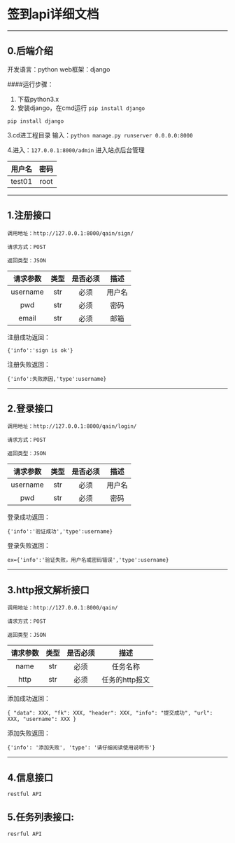 #  签到api详细文档
----------
##  0.后端介绍
开发语言：python
web框架：django

####运行步骤：
1. 下载python3.x
2. 安装django，在cmd运行 `pip install django` 
```
pip install django
```
3.cd进工程目录
输入：`python manage.py runserver 0.0.0.0:8000` 

4.进入：`127.0.0.1:8000/admin` 进入站点后台管理


| 用户名 | 密码 |
|:----------:|:----------:|
| test01| root |

----------




##  1.注册接口
```
调用地址：http://127.0.0.1:8000/qain/sign/

请求方式：POST

返回类型：JSON

```
| 请求参数 | 类型 | 是否必须 | 描述 |
|:----------:|:----------:|:----------:|:----------:|
|   username         |   str   |      必须      |    用户名        |
|      pwd      |      str      |     必须      |      密码      |
|       email     |   str         |      必须      |    邮箱        |

注册成功返回：
```
{'info':'sign is ok'}
```
注册失败返回：
```
{'info':失败原因,'type':username}
```

----------




## 2.登录接口
```
调用地址：http://127.0.0.1:8000/qain/login/

请求方式：POST

返回类型：JSON
```
| 请求参数 | 类型 | 是否必须 | 描述 |
|:----------:|:----------:|:----------:|:----------:|
|   username         |   str   |      必须      |    用户名        |
|      pwd      |      str      |     必须      |      密码      |

登录成功返回：
```
{'info':'验证成功','type':username}
```
登录失败返回：
```
ex={'info':'验证失败，用户名或密码错误','type':username}
```

----------



## 3.http报文解析接口
```
调用地址：http://127.0.0.1:8000/qain/

请求方式：POST

返回类型：JSON
```
| 请求参数 | 类型 | 是否必须 | 描述 |
|:----------:|:----------:|:----------:|:----------:|
|   name         |   str   |      必须      |    任务名称        |
|      http      |      str      |     必须      |      任务的http报文      |

添加成功返回：
```
{ "data": XXX, "fk": XXX, "header": XXX, "info": "提交成功", "url": XXX, "username": XXX }
```
添加失败返回：
```
{'info': '添加失败', 'type': '请仔细阅读使用说明书'}
```

----------




## 4.信息接口
```
restful API
```




## 5.任务列表接口:
```
resrful API
```

